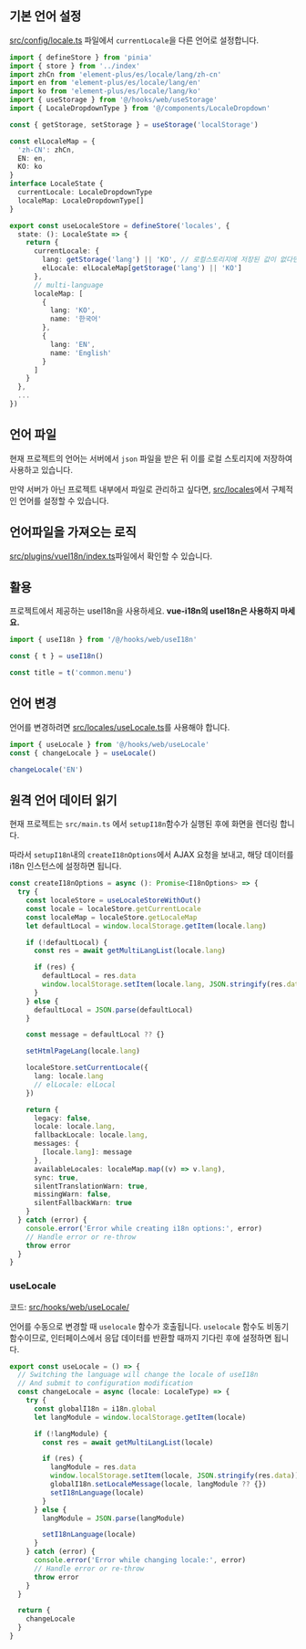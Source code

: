 ## 기본 언어 설정

[src/config/locale.ts](https://github.com/web2-solution/web2-vue-framework/blob/demo/src/store/modules/locale.ts) 파일에서 `currentLocale`을 다른 언어로 설정합니다.

```ts
import { defineStore } from 'pinia'
import { store } from '../index'
import zhCn from 'element-plus/es/locale/lang/zh-cn'
import en from 'element-plus/es/locale/lang/en'
import ko from 'element-plus/es/locale/lang/ko'
import { useStorage } from '@/hooks/web/useStorage'
import { LocaleDropdownType } from '@/components/LocaleDropdown'

const { getStorage, setStorage } = useStorage('localStorage')

const elLocaleMap = {
  'zh-CN': zhCn,
  EN: en,
  KO: ko
}
interface LocaleState {
  currentLocale: LocaleDropdownType
  localeMap: LocaleDropdownType[]
}

export const useLocaleStore = defineStore('locales', {
  state: (): LocaleState => {
    return {
      currentLocale: {
        lang: getStorage('lang') || 'KO', // 로컬스토리지에 저장된 값이 없다면 한국어 사용
        elLocale: elLocaleMap[getStorage('lang') || 'KO']
      },
      // multi-language
      localeMap: [
        {
          lang: 'KO',
          name: '한국어'
        },
        {
          lang: 'EN',
          name: 'English'
        }
      ]
    }
  },
  ...
})

```

## 언어 파일

현재 프로젝트의 언어는 서버에서 `json` 파일을 받은 뒤 이를 로컬 스토리지에 저장하여 사용하고 있습니다.

만약 서버가 아닌 프로젝트 내부에서 파일로 관리하고 싶다면, [src/locales](https://github.com/web2-solution/web2-vue-framework/tree/demo/src/locales)에서 구체적인 언어를 설정할 수 있습니다. 

## 언어파일을 가져오는 로직
[src/plugins/vueI18n/index.ts](https://github.com/web2-solution/web2-vue-framework/blob/demo/src/plugins/vueI18n/index.ts)파일에서 확인할 수 있습니다.

## 활용

프로젝트에서 제공하는 useI18n을 사용하세요. **vue-i18n의 useI18n은 사용하지 마세요.**

```ts
import { useI18n } from '/@/hooks/web/useI18n'

const { t } = useI18n()

const title = t('common.menu')
```

## 언어 변경

언어를 변경하려면 [src/locales/useLocale.ts](https://github.com/web2-solution/web2-vue-framework/blob/demo/src/hooks/web/useLocale.ts)를 사용해야 합니다.

```ts
import { useLocale } from '@/hooks/web/useLocale'
const { changeLocale } = useLocale()

changeLocale('EN')
```

## 원격 언어 데이터 읽기

현재 프로젝트는 `src/main.ts` 에서 `setupI18n`함수가 실행된 후에 화면을 렌더링 합니다.

따라서 `setupI18n`내의 `createI18nOptions`에서 AJAX 요청을 보내고, 해당 데이터를 i18n 인스턴스에 설정하면 됩니다.

```ts
const createI18nOptions = async (): Promise<I18nOptions> => {
  try {
    const localeStore = useLocaleStoreWithOut()
    const locale = localeStore.getCurrentLocale
    const localeMap = localeStore.getLocaleMap
    let defaultLocal = window.localStorage.getItem(locale.lang)

    if (!defaultLocal) {
      const res = await getMultiLangList(locale.lang)

      if (res) {
        defaultLocal = res.data
        window.localStorage.setItem(locale.lang, JSON.stringify(res.data))
      }
    } else {
      defaultLocal = JSON.parse(defaultLocal)
    }

    const message = defaultLocal ?? {}

    setHtmlPageLang(locale.lang)

    localeStore.setCurrentLocale({
      lang: locale.lang
      // elLocale: elLocal
    })

    return {
      legacy: false,
      locale: locale.lang,
      fallbackLocale: locale.lang,
      messages: {
        [locale.lang]: message
      },
      availableLocales: localeMap.map((v) => v.lang),
      sync: true,
      silentTranslationWarn: true,
      missingWarn: false,
      silentFallbackWarn: true
    }
  } catch (error) {
    console.error('Error while creating i18n options:', error)
    // Handle error or re-throw
    throw error
  }
}
```

### useLocale

코드: [src/hooks/web/useLocale/](https://github.com/web2-solution/web2-vue-framework/blob/demo/src/hooks/web/useLocale.ts)

언어를 수동으로 변경할 때 `uselocale` 함수가 호출됩니다. `uselocale` 함수도 비동기 함수이므로, 인터페이스에서 응답 데이터를 반환할 때까지 기다린 후에 설정하면 됩니다.

```ts
export const useLocale = () => {
  // Switching the language will change the locale of useI18n
  // And submit to configuration modification
  const changeLocale = async (locale: LocaleType) => {
    try {
      const globalI18n = i18n.global
      let langModule = window.localStorage.getItem(locale)

      if (!langModule) {
        const res = await getMultiLangList(locale)

        if (res) {
          langModule = res.data
          window.localStorage.setItem(locale, JSON.stringify(res.data))
          globalI18n.setLocaleMessage(locale, langModule ?? {})
          setI18nLanguage(locale)
        }
      } else {
        langModule = JSON.parse(langModule)

        setI18nLanguage(locale)
      }
    } catch (error) {
      console.error('Error while changing locale:', error)
      // Handle error or re-throw
      throw error
    }
  }

  return {
    changeLocale
  }
}
```
